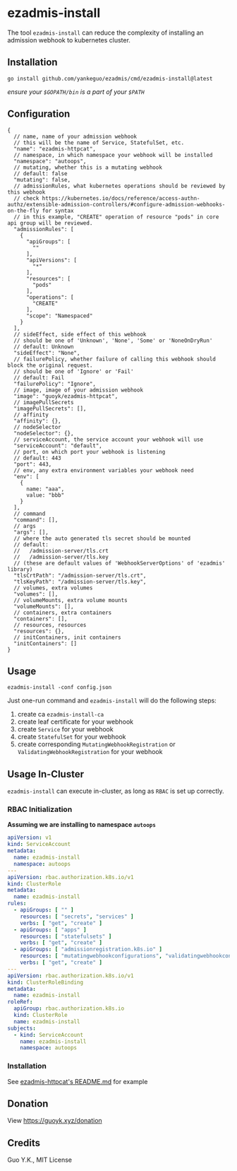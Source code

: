 # ezadmis-install

The tool `ezadmis-install` can reduce the complexity of installing an admission webhook to kubernetes cluster.

## Installation

```shell
go install github.com/yankeguo/ezadmis/cmd/ezadmis-install@latest
```

*ensure your `$GOPATH/bin` is a part of your `$PATH`*

## Configuration

```json5
{
  // name, name of your admission webhook
  // this will be the name of Service, StatefulSet, etc.
  "name": "ezadmis-httpcat",
  // namespace, in which namespace your webhook will be installed
  "namespace": "autoops",
  // mutating, whether this is a mutating webhook
  // default: false
  "mutating": false,
  // admissionRules, what kubernetes operations should be reviewed by this webhook
  // check https://kubernetes.io/docs/reference/access-authn-authz/extensible-admission-controllers/#configure-admission-webhooks-on-the-fly for syntax
  // in this example, "CREATE" operation of resource "pods" in core api group will be reviewed.
  "admissionRules": [
    {
      "apiGroups": [
        ""
      ],
      "apiVersions": [
        "*"
      ],
      "resources": [
        "pods"
      ],
      "operations": [
        "CREATE"
      ],
      "scope": "Namespaced"
    }
  ],
  // sideEffect, side effect of this webhook
  // should be one of 'Unknown', 'None', 'Some' or 'NoneOnDryRun'
  // default: Unknown
  "sideEffect": "None",
  // failurePolicy, whether failure of calling this webhook should block the original request.
  // should be one of 'Ignore' or 'Fail'
  // default: Fail
  "failurePolicy": "Ignore",
  // image, image of your admission webhook
  "image": "guoyk/ezadmis-httpcat",
  // imagePullSecrets
  "imagePullSecrets": [],
  // affinity
  "affinity": {},
  // nodeSelector
  "nodeSelector": {},
  // serviceAccount, the service account your webhook will use
  "serviceAccount": "default",
  // port, on which port your webhook is listening
  // default: 443
  "port": 443,
  // env, any extra environment variables your webhook need
  "env": [
    {
      name: "aaa",
      value: "bbb"
    }
  ],
  // command
  "command": [],
  // args
  "args": [],
  // where the auto generated tls secret should be mounted
  // default:
  //   /admission-server/tls.crt
  //   /admission-server/tls.key
  // (these are default values of 'WebhookServerOptions' of 'ezadmis' library)
  "tlsCrtPath": "/admission-server/tls.crt",
  "tlsKeyPath": "/admission-server/tls.key",
  // volumes, extra volumes
  "volumes": [],
  // volumeMounts, extra volume mounts
  "volumeMounts": [],
  // containers, extra containers
  "containers": [],
  // resources, resources
  "resources": {},
  // initContainers, init containers
  "initContainers": []
}
```

## Usage

```shell
ezadmis-install -conf config.json
```

Just one-run command and `ezadmis-install` will do the following steps:

1. create ca `ezadmis-install-ca`
2. create leaf certificate for your webhook
3. create `Service` for your webhook
4. create `StatefulSet` for your webhook
5. create corresponding `MutatingWebhookRegistration` or `ValidatingWebhookRegistration` for your webhook

## Usage In-Cluster

`ezadmis-install` can execute in-cluster, as long as `RBAC` is set up correctly.

### RBAC Initialization

**Assuming we are installing to namespace `autoops`**

```yaml
apiVersion: v1
kind: ServiceAccount
metadata:
  name: ezadmis-install
  namespace: autoops
---
apiVersion: rbac.authorization.k8s.io/v1
kind: ClusterRole
metadata:
  name: ezadmis-install
rules:
  - apiGroups: [ "" ]
    resources: [ "secrets", "services" ]
    verbs: [ "get", "create" ]
  - apiGroups: [ "apps" ]
    resources: [ "statefulsets" ]
    verbs: [ "get", "create" ]
  - apiGroups: [ "admissionregistration.k8s.io" ]
    resources: [ "mutatingwebhookconfigurations", "validatingwebhookconfigurations" ]
    verbs: [ "get", "create" ]
---
apiVersion: rbac.authorization.k8s.io/v1
kind: ClusterRoleBinding
metadata:
  name: ezadmis-install
roleRef:
  apiGroup: rbac.authorization.k8s.io
  kind: ClusterRole
  name: ezadmis-install
subjects:
  - kind: ServiceAccount
    name: ezadmis-install
    namespace: autoops
```

### Installation

See [ezadmis-httpcat's README.md](../ezadmis-httpcat) for example

## Donation

View <https://guoyk.xyz/donation>

## Credits

Guo Y.K., MIT License
